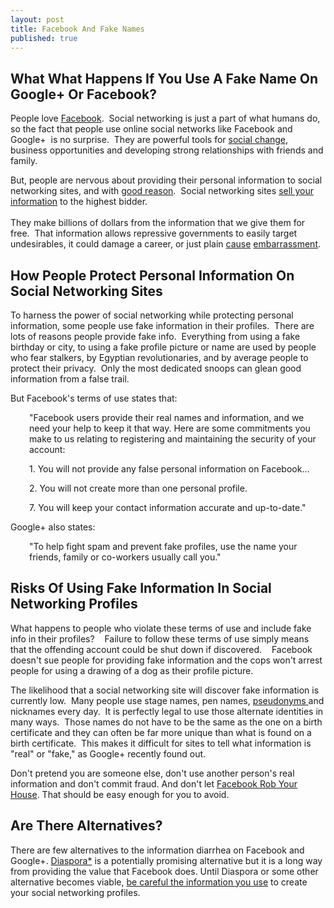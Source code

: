 ```yaml
---
layout: post
title: Facebook And Fake Names
published: true
---
```

<h2>What What Happens If You Use A Fake Name On Google+ Or Facebook?</h2>
<p>People love <a title="Facebook and Fake Names" href="http://www.howtovanish.com/2011/08/facebook-and-fake-names/" target="_blank">Facebook</a>.  Social networking is just a part of what humans do, so the fact that people use online social networks like Facebook and Google+  is no surprise.  They are powerful tools for <a href="http://www.computerworld.com/s/article/9209159/Social_networks_credited_with_role_in_toppling_Egypt_s_Mubarak" target="_blank">social change</a>, business opportunities and developing strong relationships with friends and family.</p>
<p>But, people are nervous about providing their personal information to social networking sites, and with <a href="http://www.howtovanish.com/IDTheftBook" target="_blank">good reason</a>.  Social networking sites <a href="http://articles.economictimes.indiatimes.com/2011-04-18/news/29444005_1_facebook-status-updates-privacy-watchdogs" target="_blank">sell your information</a> to the highest bidder.  <br/><br/>They make billions of dollars from the information that we give them for free.  That information allows repressive governments to easily target undesirables, it could damage a career, or just plain <a href="http://youropenbook.org/?q=dump&amp;gender=any" target="_blank">cause</a> <a href="http://abcnews.go.com/Technology/site-exposes-embarrassing-facebook-updates/story?id=10669091" target="_blank">embarrassment</a>.</p>
<h2>How People Protect Personal Information On Social Networking Sites</h2>
<p>To harness the power of social networking while protecting personal information, some people use fake information in their profiles.  There are lots of reasons people provide fake info.  Everything from using a fake birthday or city, to using a fake profile picture or name are used by people who fear stalkers, by Egyptian revolutionaries, and by average people to protect their privacy.  Only the most dedicated snoops can glean good information from a false trail.</p>
<p>But Facebook's terms of use states that:</p>
<p style="padding-left: 30px;">"Facebook users provide their real names and information, and we need your help to keep it that way. Here are some commitments you make to us relating to registering and maintaining the security of your account:</p>
<p style="padding-left: 30px;">1. You will not provide any false personal information on Facebook...</p>
<p style="padding-left: 30px;">2. You will not create more than one personal profile.</p>
<p style="padding-left: 30px;">7. You will keep your contact information accurate and up-to-date."</p>
<p>Google+ also states:</p>
<p style="padding-left: 30px;">"To help fight spam and prevent fake profiles, use the name your friends, family or co-workers usually call you."</p>
<h2>Risks Of Using Fake Information In Social Networking Profiles</h2>
<p>What happens to people who violate these terms of use and include fake info in their profiles?    Failure to follow these terms of use simply means that the offending account could be shut down if discovered.    Facebook doesn't sue people for providing fake information and the cops won't arrest people for using a drawing of a dog as their profile picture.</p>
<p>The likelihood that a social networking site will discover fake information is currently low.  Many people use stage names, pen names, <a href="http://en.wikipedia.org/wiki/Pseudonym" target="_blank">pseudonyms </a>and nicknames every day.  It is perfectly legal to use those alternate identities in many ways.  Those names do not have to be the same as the one on a birth certificate and they can often be far more unique than what is found on a birth certificate.  This makes it difficult for sites to tell what information is "real" or "fake," as Google+ recently found out.</p>
<p>Don't pretend you are someone else, don't use another person's real information and don't commit fraud. And don't let <a title="facebook robbed my house" href="http://cctvservicesblog.com/2012/04/20/face-book-robbed-my-house/" target="_blank">Facebook Rob Your House</a>. That should be easy enough for you to avoid.</p>
<h2>Are There Alternatives?</h2>
<p>There are few alternatives to the information diarrhea on Facebook and Google+. <a href="http://blog.joindiaspora.com/what-is-diaspora.html" target="_blank">Diaspora*</a> is a potentially promising alternative but it is a long way from providing the value that Facebook does. Until Diaspora or some other alternative becomes viable, <a href="http://www.howtovanish.com/htvbookaddtocart">be careful the information you use</a> to create your social networking profiles.</p>
<p>&nbsp;</p>
